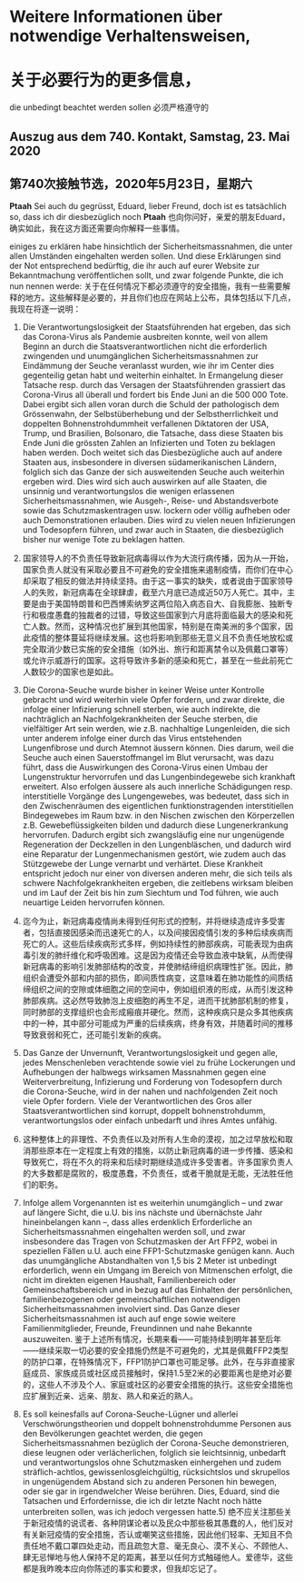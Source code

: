 # Weitere Informationen über notwendige Verhaltensweisen,
# 关于必要行为的更多信息，

die unbedingt beachtet werden sollen
必须严格遵守的

## Auszug aus dem 740. Kontakt, Samstag, 23. Mai 2020
## 第740次接触节选，2020年5月23日，星期六

**Ptaah** Sei auch du gegrüsst, Eduard, lieber Freund, doch ist es tatsächlich so, dass ich dir diesbezüglich noch
**Ptaah** 也向你问好，亲爱的朋友Eduard，确实如此，我在这方面还需要向你解释一些事情。

einiges zu erklären habe hinsichtlich der Sicherheitsmassnahmen, die unter allen Umständen eingehalten werden sollen. Und diese Erklärungen sind der Not entsprechend bedürftig, die ihr auch auf eurer Website zur Bekanntmachung veröffentlichen sollt, und zwar folgende Punkte, die ich nun nennen werde:
关于在任何情况下都必须遵守的安全措施，我有一些需要解释的地方。这些解释是必要的，并且你们也应在网站上公布，具体包括以下几点，我现在将逐一说明：

1) Die Verantwortungslosigkeit der Staatsführenden hat ergeben, das sich das Corona-Virus als Pandemie ausbreiten konnte, weil von allem Beginn an durch die Staatsverantwortlichen nicht die erforderlich zwingenden und unumgänglichen Sicherheitsmassnahmen zur Eindämmung der Seuche veranlasst wurden, wie ihr im Center dies gegenteilig getan habt und weiterhin einhaltet. In Ermangelung dieser Tatsache resp. durch das Versagen der Staatsführenden grassiert das Corona-Virus all überall und fordert bis Ende Juni an die 500 000 Tote. Dabei ergibt sich allen voran durch die Schuld der pathologisch dem Grössenwahn, der Selbstüberhebung und der Selbstherrlichkeit und doppelten Bohnenstrohdummheit verfallenen Diktatoren der USA, Trump, und Brasilien, Bolsonaro, die Tatsache, dass diese Staaten bis Ende Juni die grössten Zahlen an Infizierten und Toten zu beklagen haben werden. Doch weitet sich das Diesbezügliche auch auf andere Staaten aus, insbesondere in diversen südamerikanischen Ländern, folglich sich das Ganze der sich ausweitenden Seuche auch weiterhin ergeben wird. Dies wird sich auch auswirken auf alle Staaten, die unsinnig und verantwortungslos die wenigen erlassenen Sicherheitsmassnahmen, wie Ausgeh-, Reise- und Abstandsverbote sowie das Schutzmaskentragen usw. lockern oder völlig aufheben oder auch Demonstrationen erlauben. Dies wird zu vielen neuen Infizierungen und Todesopfern führen, und zwar auch in Staaten, die diesbezüglich bisher nur wenige Tote zu beklagen hatten.
1) 国家领导人的不负责任导致新冠病毒得以作为大流行病传播，因为从一开始，国家负责人就没有采取必要且不可避免的安全措施来遏制疫情，而你们在中心却采取了相反的做法并持续坚持。由于这一事实的缺失，或者说由于国家领导人的失败，新冠病毒在全球肆虐，截至六月底已造成近50万人死亡。其中，主要是由于美国特朗普和巴西博索纳罗这两位陷入病态自大、自我膨胀、独断专行和极度愚蠢的独裁者的过错，导致这些国家到六月底将面临最大的感染和死亡人数。然而，这种情况也扩展到其他国家，特别是在南美洲的多个国家，因此疫情的整体蔓延将继续发展。这也将影响到那些无意义且不负责任地放松或完全取消少数已实施的安全措施（如外出、旅行和距离禁令以及佩戴口罩等）或允许示威游行的国家。这将导致许多新的感染和死亡，甚至在一些此前死亡人数较少的国家也是如此。

2) Die Corona-Seuche wurde bisher in keiner Weise unter Kontrolle gebracht und wird weiterhin viele Opfer fordern, und zwar direkte, die infolge einer Infizierung schnell sterben, wie auch indirekte, die nachträglich an Nachfolgekrankheiten der Seuche sterben, die vielfältiger Art sein werden, wie z.B. nachhaltige Lungenleiden, die sich unter anderem infolge einer durch das Virus entstehenden Lungenfibrose und durch Atemnot äussern können. Dies darum, weil die Seuche auch einen Sauerstoffmangel im Blut verursacht, was dazu führt, dass die Auswirkungen des Corona-Virus einen Umbau der Lungenstruktur hervorrufen und das Lungenbindegewebe sich krankhaft erweitert. Also erfolgen äussere als auch innerliche Schädigungen resp. interstitielle Vorgänge des Lungengewebes, was bedeutet, dass sich in den Zwischenräumen des eigentlichen funktionstragenden interstitiellen Bindegewebes im Raum bzw. in den Nischen zwischen den Körperzellen z.B. Gewebeflüssigkeiten bilden und dadurch diese Lungenerkrankung hervorrufen. Dadurch ergibt sich zwangsläufig eine nur ungenügende Regeneration der Deckzellen in den Lungenbläschen, und dadurch wird eine Reparatur der Lungenmechanismen gestört, wie zudem auch das Stützgewebe der Lunge vernarbt und verhärtet. Diese Krankheit entspricht jedoch nur einer von diversen anderen mehr, die sich teils als schwere Nachfolgekrankheiten ergeben, die zeitlebens wirksam bleiben und im Lauf der Zeit bis hin zum Siechtum und Tod führen, wie auch neuartige Leiden hervorrufen können.
2) 迄今为止，新冠病毒疫情尚未得到任何形式的控制，并将继续造成许多受害者，包括直接因感染而迅速死亡的人，以及间接因疫情引发的多种后续疾病而死亡的人。这些后续疾病形式多样，例如持续性的肺部疾病，可能表现为由病毒引发的肺纤维化和呼吸困难。这是因为疫情还会导致血液中缺氧，从而使得新冠病毒的影响引发肺部结构的改变，并使肺结缔组织病理性扩张。因此，肺组织会遭受外部和内部的损伤，即间质性病变，这意味着在肺功能性的间质结缔组织之间的空隙或体细胞之间的空间中，例如组织液的形成，从而引发这种肺部疾病。这必然导致肺泡上皮细胞的再生不足，进而干扰肺部机制的修复，同时肺部的支撑组织也会形成瘢痕并硬化。然而，这种疾病只是众多其他疾病中的一种，其中部分可能成为严重的后续疾病，终身有效，并随着时间的推移导致衰弱和死亡，还可能引发新的疾病。

3) Das Ganze der Unvernunft, Verantwortungslosigkeit und gegen alle, jedes Menschenleben verachtende sowie viel zu frühe Lockerungen und Aufhebungen der halbwegs wirksamen Massnahmen gegen eine Weiterverbreitung, Infizierung und Forderung von Todesopfern durch die Corona-Seuche, wird in der nahen und nachfolgenden Zeit noch viele Opfer fordern. Viele der Verantwortlichen des Gros aller Staatsverantwortlichen sind korrupt, doppelt bohnenstrohdumm, verantwortungslos oder einfach unbedarft und ihres Amtes unfähig.
3) 这种整体上的非理性、不负责任以及对所有人生命的漠视，加之过早放松和取消那些原本在一定程度上有效的措施，以防止新冠病毒的进一步传播、感染和导致死亡，将在不久的将来和后续时期继续造成许多受害者。许多国家负责人的大多数都是腐败的，极度愚蠢，不负责任，或者干脆就是无能，无法胜任他们的职务。

4) Infolge allem Vorgenannten ist es weiterhin unumgänglich – und zwar auf längere Sicht, die u.U. bis ins nächste und übernächste Jahr hineinbelangen kann –, dass alles erdenklich Erforderliche an Sicherheitsmassnahmen eingehalten werden soll, und zwar insbesondere das Tragen von Schutzmasken der Art FFP2, wobei in speziellen Fällen u.U. auch eine FFP1-Schutzmaske genügen kann. Auch das unumgängliche Abstandhalten von 1,5 bis 2 Meter ist unbedingt erforderlich, wenn ein Umgang im Bereich von Mitmenschen erfolgt, die nicht im direkten eigenen Haushalt, Familienbereich oder Gemeinschaftsbereich und in bezug auf das Einhalten der persönlichen, familienbezogenen oder gemeinschaftlichen notwendigen Sicherheitsmassnahmen involviert sind. Das Ganze dieser Sicherheitsmassnahmen ist auch auf enge sowie weitere Familienmitglieder, Freunde, Freundinnen und nahe Bekannte auszuweiten.
鉴于上述所有情况，长期来看——可能持续到明年甚至后年——继续采取一切必要的安全措施仍然是不可避免的，尤其是佩戴FFP2类型的防护口罩，在特殊情况下，FFP1防护口罩也可能足够。此外，在与非直接家庭成员、家族成员或社区成员接触时，保持1.5至2米的必要距离也是绝对必要的，这些人不涉及个人、家庭或社区的必要安全措施的执行。这些安全措施也应扩展到近亲、远亲、朋友、熟人和亲近的熟人。

5) Es soll keinesfalls auf Corona-Seuche-Lügner und allerlei Verschwörungstheorien und doppelt bohnenstrohdumme Personen aus den Bevölkerungen geachtet werden, die gegen Sicherheitsmassnahmen bezüglich der Corona-Seuche demonstrieren, diese leugnen oder verlächerlichen, folglich sie leichtsinnig, unbedarft und verantwortungslos ohne Schutzmasken einhergehen und zudem sträflich-achtlos, gewissenlosgleichgültig, rücksichtslos und skrupellos in ungenügendem Abstand sich zu anderen Personen hin bewegen, oder sie gar in irgendwelcher Weise berühren. Dies, Eduard, sind die Tatsachen und Erfordernisse, die ich dir letzte Nacht noch hätte unterbreiten sollen, was ich jedoch vergessen hatte.5) 绝不应关注那些关于新冠疫情的说谎者、各种阴谋论者以及民众中那些极其愚蠢的人，他们反对有关新冠疫情的安全措施，否认或嘲笑这些措施，因此他们轻率、无知且不负责任地不戴口罩四处走动，而且疏忽大意、毫无良心、漠不关心、不顾他人、肆无忌惮地与他人保持不足的距离，甚至以任何方式触碰他人。爱德华，这些都是我昨晚本应向你陈述的事实和要求，但我却忘记了。

